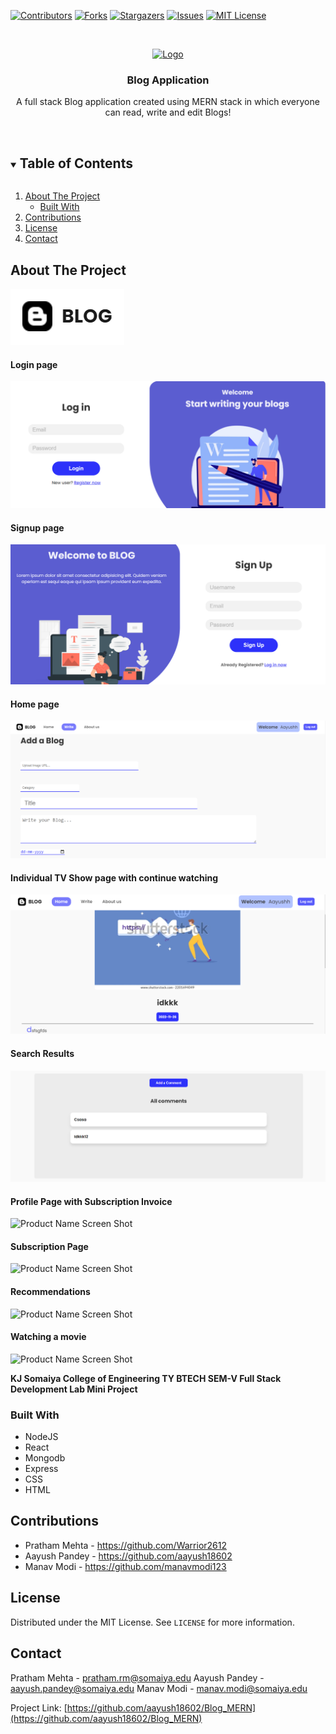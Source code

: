 <!-- PROJECT SHIELDS -->
[![Contributors][contributors-shield]][contributors-url]
[![Forks][forks-shield]][forks-url]
[![Stargazers][stars-shield]][stars-url]
[![Issues][issues-shield]][issues-url]
[![MIT License][license-shield]][license-url]

<!-- PROJECT LOGO -->
<br />
<p align="center">
  <a href="https://github.com/aayush18602/Blog_MERN">
    <img src="images/logo.png" alt="Logo">
  </a>

  <h3 align="center">Blog Application</h3>

  <p align="center">
    A full stack Blog application created using MERN stack in which everyone can read, write and edit Blogs!
    <br />
    <br />
  </p>
</p>

<!-- TABLE OF CONTENTS -->
<details open="open">
  <summary><h2 style="display: inline-block">Table of Contents</h2></summary>
  <ol>
    <li>
      <a href="#about-the-project">About The Project</a>
      <ul>
        <li><a href="#built-with">Built With</a></li>
      </ul>
    </li>
    <li><a href="#contributing">Contributions</a></li>
    <li><a href="#license">License</a></li>
    <li><a href="#contact">Contact</a></li>
  </ol>
</details>

<!-- ABOUT THE PROJECT -->
## About The Project

![Product Name Screen Shot][product-screenshot]

#### Login page
![Product Name Screen Shot][product-screenshot1]

#### Signup page
![Product Name Screen Shot][product-screenshot2]

#### Home page
![Product Name Screen Shot][product-screenshot4]

#### Individual TV Show page with continue watching
![Product Name Screen Shot][product-screenshot5]

#### Search Results
![Product Name Screen Shot][product-screenshot6]

#### Profile Page with Subscription Invoice
![Product Name Screen Shot][product-screenshot7]

#### Subscription Page
![Product Name Screen Shot][product-screenshot8]

#### Recommendations
![Product Name Screen Shot][product-screenshot9]

#### Watching a movie
![Product Name Screen Shot][product-screenshot10]

**KJ Somaiya College of Engineering TY BTECH SEM-V Full Stack Development Lab Mini Project**

### Built With

* NodeJS
* React
* Mongodb
* Express
* CSS
* HTML

<!-- CONTRIBUTING -->
## Contributions
- Pratham Mehta - <a>https://github.com/Warrior2612</a>
- Aayush Pandey - <a>https://github.com/aayush18602</a>
- Manav Modi - <a>https://github.com/manavmodi123</a>
  
<!-- LICENSE -->
## License

Distributed under the MIT License. See `LICENSE` for more information.

<!-- CONTACT -->
## Contact

Pratham Mehta - pratham.rm@somaiya.edu
Aayush Pandey - aayush.pandey@somaiya.edu
Manav Modi - manav.modi@somaiya.edu

Project Link: [https://github.com/aayush18602/Blog_MERN](https://github.com/aayush18602/Blog_MERN)

<!-- MARKDOWN LINKS & IMAGES -->
[contributors-shield]: https://img.shields.io/github/contributors/aayush18602/Blog_MERN.svg?style=for-the-badge
[contributors-url]: https://github.com/aayush18602/Blog_MERN/graphs/contributors
[forks-shield]: https://img.shields.io/github/forks/aayush18602/Blog_MERN.svg?style=for-the-badge
[forks-url]: https://github.com/aayush18602/Blog_MERN/network/members
[stars-shield]: https://img.shields.io/github/stars/aayush18602/Blog_MERN.svg?style=for-the-badge
[stars-url]: https://github.com/aayush18602/Blog_MERN/stargazers
[issues-shield]: https://img.shields.io/github/issues/aayush18602/Blog_MERN.svg?style=for-the-badge
[issues-url]: https://github.com/aayush18602/Blog_MERN/issues
[license-shield]: https://img.shields.io/github/license/aayush18602/Blog_MERN?label=license&style=for-the-badge
[license-url]: https://github.com/aayush18602/Blog_MERN/blob/master/LICENSE.txt
[product-screenshot]: images/screenshot.png
[product-screenshot1]: images/screenshot1.png
[product-screenshot2]: images/screenshot2.png
[product-screenshot3]: images/screenshot3.png
[product-screenshot4]: images/screenshot4.png
[product-screenshot5]: images/screenshot5.png
[product-screenshot6]: images/screenshot6.png
[product-screenshot7]: images/screenshot7.png
[product-screenshot8]: images/screenshot8.png
[product-screenshot9]: images/screenshot9.png
[product-screenshot10]: images/screenshot10.png
